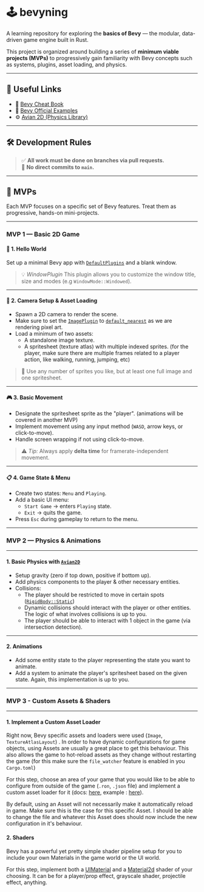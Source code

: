 # 🕹️ bevyning

A learning repository for exploring the **basics of Bevy** — the modular, data-driven game engine built in Rust.

This project is organized around building a series of **minimum viable projects (MVPs)** to progressively gain familiarity with Bevy concepts such as systems, plugins, asset loading, and physics.

---

## 🔗 Useful Links

- 📘 [Bevy Cheat Book](https://bevy-cheatbook.github.io/)
- 📁 [Bevy Official Examples](https://github.com/bevyengine/bevy/tree/main/examples)
- ⚙️ [Avian 2D (Physics Library)](https://docs.rs/avian2d/latest/avian2d/)

---

## 🛠️ Development Rules

> ✅ **All work must be done on branches via pull requests.**  
> 🚫 **No direct commits to `main`.**

---

## 🎯 MVPs

Each MVP focuses on a specific set of Bevy features. Treat them as progressive, hands-on mini-projects.

---

### MVP 1 — Basic 2D Game

#### 🧪 1. Hello World

Set up a minimal Bevy app with [`DefaultPlugins`](https://docs.rs/bevy/latest/bevy/struct.DefaultPlugins.html) and a blank window.

> 💡 *WindowPlugin* This plugin allows you to customize the window title, size and modes (e.g `WindowMode::Windowed`).

---

#### 🎥 2. Camera Setup & Asset Loading

- Spawn a 2D camera to render the scene.
- Make sure to set the [`ImagePlugin`](https://docs.rs/bevy/latest/bevy/prelude/struct.ImagePlugin.html) to [`default_nearest`](https://docs.rs/bevy/latest/bevy/prelude/struct.ImagePlugin.html#method.default_nearest) as we are rendering pixel art.
- Load a minimum of two assets:
  - A standalone image texture.
  - A spritesheet (texture atlas) with multiple indexed sprites. (for the player, make sure there are multiple frames related to a player action, like walking, running, jumping, etc)

> 🎨 Use any number of sprites you like, but at least one full image and one spritesheet.

---

#### 🎮 3. Basic Movement

- Designate the spritesheet sprite as the "player". (animations will be covered in another MVP)
- Implement movement using any input method (`WASD`, arrow keys, or click-to-move).
- Handle screen wrapping if not using click-to-move.

> ⚠️ *Tip:* Always apply **delta time** for framerate-independent movement.

---

#### 📋 4. Game State & Menu

- Create two states: `Menu` and `Playing`.
- Add a basic UI menu:
  - `Start Game` → enters `Playing` state.
  - `Exit` → quits the game.
- Press `Esc` during gameplay to return to the menu.

---

### MVP 2 — Physics & Animations

---
#### 1. Basic Physics with [`Avian2D`](https://docs.rs/avian2d/latest/avian2d/)

- Setup gravity (zero if top down, positive if bottom up).
- Add physics components to the player & other necessary entities.
- Collisions:
    - The player should be restricted to move in certain spots ([`RigidBody::Static`](https://docs.rs/avian2d/latest/avian2d/dynamics/rigid_body/enum.RigidBody.html))
    - Dynamic collisions should interact with the player or other entities. The logic of what involves collisions is up to you.
    - The player should be able to interact with 1 object in the game (via intersection detection).
---

#### 2. Animations
- Add some entity state to the player representing the state you want to animate.
- Add a system to animate the player's spritesheet based on the given state. Again, this implementation is up to you.
---

### MVP 3 - Custom Assets & Shaders

---
#### 1. Implement a Custom Asset Loader

Right now, Bevy specific assets and loaders were used (`Image`, `TextureAtlasLayout`) . In order to have dynamic configurations for game objects, using Assets are usually a great place to get this behaviour.
This also allows the game to hot-reload assets as they change without restarting the game (for this make sure the `file_watcher` feature is enabled in you `Cargo.toml`)

For this step, choose an area of your game that you would like to be able to configure from outside of the game (`.ron`, `.json` file) and implement a custom asset loader for it (docs: [here](https://docs.rs/bevy/0.16.1/bevy/asset/trait.AssetLoader.html), example : [here](https://github.com/bevyengine/bevy/blob/main/examples/asset/custom_asset.rs)).

By default, using an Asset will not necessarily make it automatically reload in game. Make sure this is the case for this specific Asset. I should be able to change the file and whatever this Asset does should now include the new configuration in it's behaviour.

#### 2. Shaders

Bevy has a powerful yet pretty simple shader pipeline setup for you to include your own Materials in the game world or the UI world.

For this step, implement both a [UIMaterial]() and a [Material2d]() shader of your choosing. It can be for a player/prop effect, grayscale shader, projectile effect, anything.


